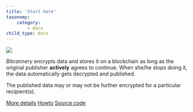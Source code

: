 ```yaml
---
title: 'Start here'
taxonomy:
    category:
        - docs
child_type: docs
---
```


![](/images/bitcannery_coat_of_arms.png)

*Bitcannery* encrypts data and stores it on a blockchain as long as the original publisher **actively** agrees to continue. When she/he stops doing it, the data automatically gets decrypted and published.

The published data may or may not be further encrypted for a particular recipient(s).

[More details](https://bitcannery.net/overview)      [Howto](https://bitcannery.net/howto)     [Source code](https://github.com/bitcannery/bitcannery-cli)